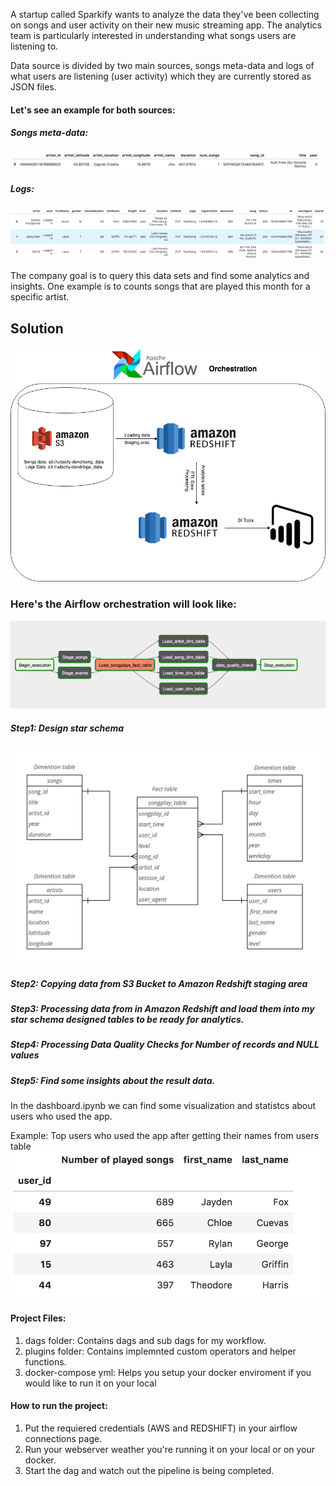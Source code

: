A startup called Sparkify wants to analyze the data they've been collecting on songs and user activity on their new music streaming app. The analytics team is particularly interested in understanding what songs users are listening to.

Data source is divided by two main sources, songs meta-data and logs of what users are listening (user activity) which they are currently stored as JSON files.

#### Let's see an example for both sources:
##### Songs meta-data:
![Songs meta-data!](/images/songs.png "Songs meta-data")

##### Logs:
![Logs!](/images/logs.png "Logs")


The company goal is to query this data sets and find some analytics and insights. One example is to counts songs that are played this month for a specific artist.

## Solution
![Architecture!](/images/arch.png "Architecture")

### Here's the Airflow orchestration will look like:
![Airflow!](/images/airflow.png "Airflow")



##### Step1: Design  star schema 
![Entity Relationship Diagram!](/images/diagram.png "Entity Relationship Diagram")

##### Step2: Copying data from S3 Bucket to Amazon Redshift staging area

##### Step3: Processing data from in Amazon Redshift and load them into my star schema designed tables to be ready for analytics.

##### Step4: Processing Data Quality Checks for Number of records and NULL values

##### Step5: Find some insights about the result data.
In the dashboard.ipynb we can find some visualization and statistcs about users who used the app.

Example: Top users who used the app after getting their names from users table
![top_users!](/images/top_users2.png "Top Users")

#### Project Files:
1. dags folder: Contains dags and sub dags for my workflow.
2. plugins folder: Contains implemnted custom operators and helper functions.
3. docker-compose yml: Helps you setup your docker enviroment if you would like to run it on your local


#### How to run the project:
1. Put the requiered credentials (AWS and REDSHIFT) in your airflow connections page.
2. Run your webserver weather you're running it on your local or on your docker.
3. Start the dag and watch out the pipeline is being completed.
